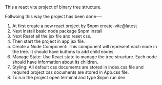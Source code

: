 This a react vite project of binary tree structure.

Follwoing this way the project has been done---

1. At first create a new react project by  $npm create-vite@latest
2. Next install basic node package  $npm install
3. Next Reset all the jsx file and reset css.
4. Then start the project in app.jsx file.
5. Create a Node Component: This component will represent each node in the tree. It should have buttons to add child nodes.
6. Manage State: Use React state to manage the tree structure. Each node should have information about its children.
7. Styling: All default css documents are stored in index.css file and required project css documents are stored in App.css file.
8. To run the project open terminal and type $npm run dev